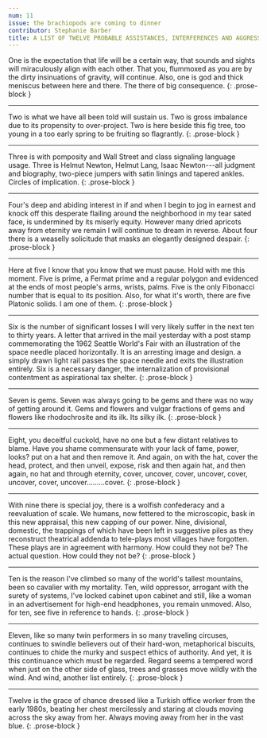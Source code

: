 ```yaml
---
num: 11
issue: the brachiopods are coming to dinner
contributor: Stephanie Barber
title: A LIST OF TWELVE PROBABLE ASSISTANCES, INTERFERENCES AND AGGRESSORS
---
```


One is the expectation that life will be a certain way, that sounds and
sights will miraculously align with each other. That you, flummoxed as
you are by the dirty insinuations of gravity, will continue. Also, one
is god and thick meniscus between here and there. The there of big
consequence.
{: .prose-block }

---

Two is what we have all been told will sustain us. Two is gross
imbalance due to its propensity to over-project. Two is here beside this
fig tree, too young in a too early spring to be fruiting so flagrantly.
{: .prose-block }

---

Three is with pomposity and Wall Street and class signaling language
usage. Three is Helmut Newton, Helmut Lang, Isaac Newton---all
judgment and biography, two-piece jumpers with satin linings and
tapered ankles. Circles of implication.
{: .prose-block }

---

Four's deep and abiding interest in if and when I begin to jog in
earnest and knock off this desperate flailing around the neighborhood in
my tear sated face, is undermined by its miserly equity. However many
dried apricots away from eternity we remain I will continue to dream in
reverse. About four there is a weaselly solicitude that masks an
elegantly designed despair.
{: .prose-block }

---

Here at five I know that you know that we must pause. Hold with me this
moment. Five is prime, a Fermat prime and a regular polygon and
evidenced at the ends of most people's arms, wrists, palms. Five is the
only Fibonacci number that is equal to its position. Also, for what it's
worth, there are five Platonic solids. I am one of them.
{: .prose-block }

---

Six is the number of significant losses I will very likely suffer in the
next ten to thirty years. A letter that arrived in the mail yesterday
with a post stamp commemorating the 1962 Seattle World's Fair with an
illustration of the space needle placed horizontally. It is an arresting
image and design. a simply drawn light rail passes the space needle and
exits the illustration entirely. Six is a necessary danger, the
internalization of provisional contentment as aspirational tax shelter.
{: .prose-block }

---

Seven is gems. Seven was always going to be gems and there was no way of
getting around it. Gems and flowers and vulgar fractions of gems and
flowers like rhodochrosite and its ilk. Its silky ilk.
{: .prose-block }

---

Eight, you deceitful cuckold, have no one but a few distant relatives to
blame. Have you shame commensurate with your lack of fame, power, looks?
put on a hat and then remove it. And again, on with the hat, cover the
head, protect, and then unveil, expose, risk and then again hat, and
then again, no hat and through eternity, cover, uncover, cover, uncover,
cover, uncover, cover, uncover.........cover.
{: .prose-block }

---

With nine there is special joy, there is a wolfish confederacy and a
reevaluation of scale. We humans, now fettered to the microscopic, bask
in this new appraisal, this new capping of our power. Nine, divisional,
domestic, the trappings of which have been left in suggestive piles as
they reconstruct theatrical addenda to tele-plays most villages have
forgotten. These plays are in agreement with harmony. How could they not
be? The actual question. How could they not be?
{: .prose-block }

---

Ten is the reason I've climbed so many of the world's tallest mountains,
been so cavalier with my mortality. Ten, wild oppressor, arrogant with
the surety of systems, I've locked cabinet upon cabinet and still, like
a woman in an advertisement for high-end headphones, you remain unmoved.
Also, for ten, see five in reference to hands.
{: .prose-block }

---

Eleven, like so many twin performers in so many traveling circuses,
continues to swindle believers out of their hard-won, metaphorical
biscuits, continues to chide the murky and suspect ethics of authority.
And yet, it is this continuance which must be regarded. Regard seems a
tempered word when just on the other side of glass, trees and grasses
move wildly with the wind. And wind, another list entirely.
{: .prose-block }

---

Twelve is the grace of chance dressed like a Turkish office worker from
the early 1980s, beating her chest mercilessly and staring at clouds
moving across the sky away from her. Always moving away from her in the
vast blue.
{: .prose-block }
